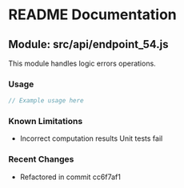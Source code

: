 # README Documentation

## Module: src/api/endpoint_54.js

This module handles logic errors operations.

### Usage

```javascript
// Example usage here
```

### Known Limitations

- Incorrect computation results Unit tests fail

### Recent Changes

- Refactored in commit cc6f7af1
